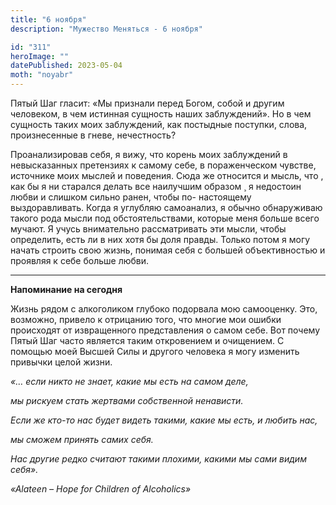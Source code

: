 ```yaml
---
title: "6 ноября"
description: "Мужество Меняться - 6 ноября"

id: "311"
heroImage: ""
datePublished: 2023-05-04
moth: "noyabr"
---
```


Пятый Шаг гласит: «Мы признали перед Богом, собой и другим человеком, в чем
истинная сущность наших заблуждений». Но в чем сущность таких моих
заблуждений, как постыдные поступки, слова, произнесенные в гневе,
нечестность?

Проанализировав себя, я вижу, что корень моих заблуждений в невысказанных
претензиях к самому себе, в пораженческом чувстве, источнике моих мыслей и
поведения. Сюда же относится и мысль, что , как бы я ни старался делать все
наилучшим образом ¸ я недостоин любви и слишком сильно ранен, чтобы по-
настоящему выздоравливать. Когда я углубляю самоанализ, я обычно обнаруживаю
такого рода мысли под обстоятельствами, которые меня больше всего мучают. Я
учусь внимательно рассматривать эти мысли, чтобы определить, есть ли в них
хотя бы доля правды. Только потом я могу начать строить свою жизнь, понимая
себя с большей объективностью и проявляя к себе больше любви.

---

**Напоминание на сегодня**

Жизнь рядом с алкоголиком глубоко подорвала мою самооценку. Это, возможно,
привело к отрицанию того, что многие мои ошибки происходят от извращенного
представления о самом себе. Вот почему Пятый Шаг часто является таким
откровением и очищением. С помощью моей Высшей Силы и другого человека я могу
изменить привычки целой жизни.

_«… если никто не знает, какие мы есть на самом деле,_

_мы рискуем стать жертвами собственной ненависти._

_Если же кто-то нас будет видеть такими, какие мы есть, и любить нас,_

_мы сможем принять самих себя._

_Нас другие редко считают такими плохими, какими мы сами видим себя»._

_«Alateen – Hope for Children of Alcoholics»_

